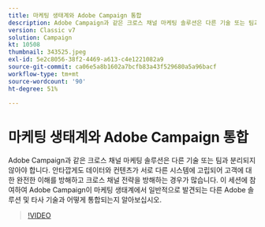 ```yaml
---
title: 마케팅 생태계와 Adobe Campaign 통합
description: Adobe Campaign과 같은 크로스 채널 마케팅 솔루션은 다른 기술 또는 팀과 분리되지 않아야 합니다.
version: Classic v7
solution: Campaign
kt: 10508
thumbnail: 343525.jpeg
exl-id: 5e2c8056-38f2-4469-a613-c4e1221082a9
source-git-commit: ca06e5a8b1602a7bcfb83a43f529680a5a96bacf
workflow-type: tm+mt
source-wordcount: '90'
ht-degree: 51%

---
```


# 마케팅 생태계와 Adobe Campaign 통합

Adobe Campaign과 같은 크로스 채널 마케팅 솔루션은 다른 기술 또는 팀과 분리되지 않아야 합니다. 안타깝게도 데이터와 컨텐츠가 서로 다른 시스템에 고립되어 고객에 대한 완전한 이해를 방해하고 크로스 채널 전략을 방해하는 경우가 많습니다. 이 세션에 참여하여 Adobe Campaign이 마케팅 생태계에서 일반적으로 발견되는 다른 Adobe 솔루션 및 타사 기술과 어떻게 통합되는지 알아보십시오.

>[!VIDEO](https://video.tv.adobe.com/v/343525/?quality=12&learn=on)
